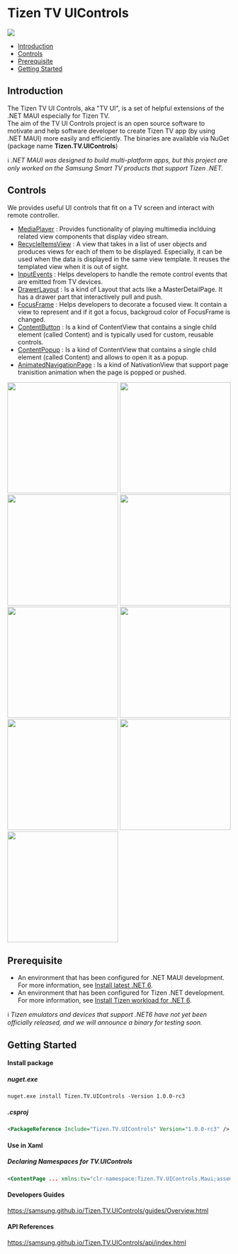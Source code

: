 # Tizen TV UIControls 

<img src="https://github.com/Samsung/Tizen.TV.UIControls/blob/d0ec169fb97a0ece318e4990c86a0c65bf15db5c/assets/tvuicontrols_rgb_64_64.png"/>

- [Introduction](#introduction)
- [Controls](#controls)
- [Prerequisite](#prerequisite)
- [Getting Started](#getting-started)

## Introduction
The Tizen TV UI Controls, aka "TV UI", is a set of helpful extensions of the .NET MAUI especially for Tizen TV.<br>
The aim of the TV UI Controls project is an open source software to motivate and help software developer to create Tizen TV app (by using .NET MAUI) more easily and efficiently. The binaries are available via NuGet (package name **Tizen.TV.UIControls**)<br>

ℹ️ _.NET MAUI was designed to build multi-platform apps, but this project are only worked on the Samsung Smart TV products that support Tizen .NET._ 

## Controls
We provides useful UI controls that fit on a TV screen and interact with remote controller.

- [MediaPlayer](https://samsung.github.io/Tizen.TV.UIControls/guides/MediaPlayer_Introduction.html) :  Provides functionality of playing multimedia inclduing related view components that display video stream.
- [RecycleItemsView](https://samsung.github.io/Tizen.TV.UIControls/guides/RecycleItemsView_Introduction.html) : A view that takes in a list of user objects and produces views for each of them to be displayed. Especially, it can be used when the data is displayed in the same view template. It reuses the templated view when it is out of sight.
- [InputEvents](https://samsung.github.io/Tizen.TV.UIControls/guides/InputEvents.html) : Helps developers to handle the remote control events that are emitted from TV devices.
- [DrawerLayout](https://samsung.github.io/Tizen.TV.UIControls/guides/DrawerLayout.html) : Is a kind of Layout that acts like a MasterDetailPage. It has a drawer part that interactively pull and push.
- [FocusFrame](https://samsung.github.io/Tizen.TV.UIControls/guides/FocusFrame.html) : Helps developers to decorate a focused view. It contain a view to represent and if it got a focus, backgroud color of FocusFrame is changed.
- [ContentButton](https://samsung.github.io/Tizen.TV.UIControls/guides/ContentButton.html) : Is a kind of ContentView that contains a single child element (called Content) and is typically used for custom, reusable controls.
- [ContentPopup](https://samsung.github.io/Tizen.TV.UIControls/guides/ContentPopup.html) : Is a kind of ContentView that contains a single child element (called Content) and allows to open it as a popup. 
- [AnimatedNavigationPage](https://samsung.github.io/Tizen.TV.UIControls/guides/AnimatedNavigationPage.html) : Is a kind of NativationView that support page tranisition animation when the page is popped or pushed.

<img src=https://user-images.githubusercontent.com/1029155/42200625-34b8332a-7ecf-11e8-9494-5f97cf4c3e60.gif width=250> <img src=https://user-images.githubusercontent.com/1029155/42200629-3742fb16-7ecf-11e8-82ea-dc8dd5fd9619.gif width=250> <img src=https://user-images.githubusercontent.com/1029155/42200631-3b63edcc-7ecf-11e8-8435-31e12c5ed79e.gif width=250> <img src=https://user-images.githubusercontent.com/1029155/42200633-3d5b9396-7ecf-11e8-91c2-72f3d1003360.gif width=250> <img src=https://user-images.githubusercontent.com/1029155/42200637-4685077c-7ecf-11e8-9984-4c68048da265.gif width=250> <img src=https://user-images.githubusercontent.com/1029155/42200638-489afd3c-7ecf-11e8-981d-8f27169ee8c0.gif width=250> <img src=https://user-images.githubusercontent.com/14328614/111265008-cfbfac80-866b-11eb-92f3-c6123af54adb.gif width=250> <img src=https://user-images.githubusercontent.com/1029155/96542067-4e423900-12dc-11eb-8d0c-5d97c1b304e5.gif width=250> <img src=https://user-images.githubusercontent.com/14328614/111270455-398f8480-8673-11eb-9016-f35b24c0c328.gif width=250>


## Prerequisite
- An environment that has been configured for .NET MAUI development. For more information, see [Install latest .NET 6](https://docs.microsoft.com/ko-kr/dotnet/maui/get-started/installation#install-latest-net-6-preview).
- An environment that has been configured for Tizen .NET development. For more information, see [Install Tizen workload for .NET 6](https://github.com/Samsung/Tizen.NET/wiki/Installing-Tizen-.NET-Workload). 

ℹ️ _Tizen emulators and devices that support .NET6 have not yet been officially released, and we will announce a binary for testing soon._

## Getting Started
#### Install package 
##### nuget.exe
```
nuget.exe install Tizen.TV.UIControls -Version 1.0.0-rc3
```
##### .csproj
```xml
<PackageReference Include="Tizen.TV.UIControls" Version="1.0.0-rc3" />
```
#### Use in Xaml
##### Declaring Namespaces for TV.UIControls
``` xml
<ContentPage ... xmlns:tv="clr-namespace:Tizen.TV.UIControls.Maui;assembly=Tizen.TV.UIControls.Maui" ...>
```

#### Developers Guides
 https://samsung.github.io/Tizen.TV.UIControls/guides/Overview.html
#### API References
 https://samsung.github.io/Tizen.TV.UIControls/api/index.html
